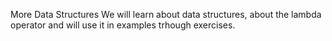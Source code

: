 More Data Structures
We will learn about data structures, about the lambda operator and will use it in examples trhough exercises.